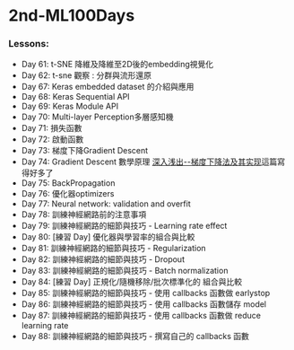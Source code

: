 # 2nd-ML100Days

### Lessons:

- Day 61: t-SNE 降維及降維至2D後的embedding視覺化
- Day 62: t-sne 觀察 : 分群與流形還原
- Day 67: Keras embedded dataset 的介紹與應用
- Day 68: Keras Sequential API
- Day 69: Keras Module API
- Day 70: Multi-layer Perception多層感知機
- Day 71: 損失函數
- Day 72: 啟動函數
- Day 73: 梯度下降Gradient Descent
- Day 74: Gradient Descent 數學原理 [深入浅出--梯度下降法及其实现](https://www.jianshu.com/p/c7e642877b0e)這篇寫得好多了
- Day 75: BackPropagation
- Day 76: 優化器optimizers
- Day 77: Neural network: validation and overfit
- Day 78: 訓練神經網路前的注意事項
- Day 79: 訓練神經網路的細節與技巧 - Learning rate effect
- Day 80: [練習 Day] 優化器與學習率的組合與比較
- Day 81: 訓練神經網路的細節與技巧 - Regularization
- Day 82: 訓練神經網路的細節與技巧 - Dropout
- Day 83: 訓練神經網路的細節與技巧 - Batch normalization
- Day 84: [練習 Day] 正規化/隨機移除/批次標準化的 組合與比較
- Day 85: 訓練神經網路的細節與技巧 - 使用 callbacks 函數做 earlystop
- Day 86: 訓練神經網路的細節與技巧 - 使用 callbacks 函數儲存 model
- Day 87: 訓練神經網路的細節與技巧 - 使用 callbacks 函數做 reduce learning rate
- Day 88: 訓練神經網路的細節與技巧 - 撰寫自己的 callbacks 函數
